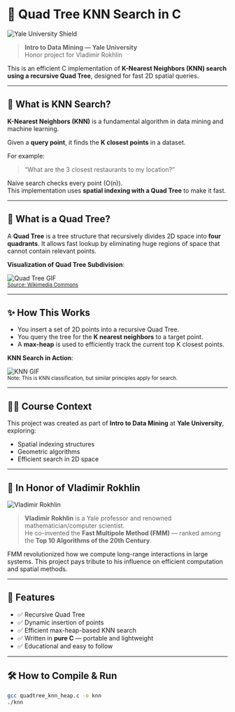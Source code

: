 # 📍 Quad Tree KNN Search in C

![Yale University Shield](https://en.wikipedia.org/wiki/Coat_of_arms_of_Yale_University#/media/File:Yale_University_Shield_1.svg)




> **Intro to Data Mining — Yale University**  
> Honor project for Vladimir Rokhlin

This is an efficient C implementation of **K-Nearest Neighbors (KNN) search using a recursive Quad Tree**, designed for fast 2D spatial queries.

---

## 🧠 What is KNN Search?

**K-Nearest Neighbors (KNN)** is a fundamental algorithm in data mining and machine learning.

Given a **query point**, it finds the **K closest points** in a dataset.

For example:
> “What are the 3 closest restaurants to my location?”

Naive search checks every point (O(n)).  
This implementation uses **spatial indexing with a Quad Tree** to make it fast.

---

## 🌲 What is a Quad Tree?

A **Quad Tree** is a tree structure that recursively divides 2D space into **four quadrants**. It allows fast lookup by eliminating huge regions of space that cannot contain relevant points.

**Visualization of Quad Tree Subdivision**:

![Quad Tree GIF](https://upload.wikimedia.org/wikipedia/commons/8/8c/Quad_tree_animation.gif)  
<sub>[Source: Wikimedia Commons](https://commons.wikimedia.org/wiki/File:Quad_tree_animation.gif)</sub>

---

## ✨ How This Works

- You insert a set of 2D points into a recursive Quad Tree.
- You query the tree for the **K nearest neighbors** to a target point.
- A **max-heap** is used to efficiently track the current top K closest points.

**KNN Search in Action**:

![KNN GIF](https://upload.wikimedia.org/wikipedia/commons/e/e7/KnnClassification.gif)  
<sub>Note: This is KNN classification, but similar principles apply for search.</sub>

---

## 🧑‍🏫 Course Context

This project was created as part of **Intro to Data Mining** at **Yale University**, exploring:

- Spatial indexing structures
- Geometric algorithms
- Efficient search in 2D space

---

## 🙏 In Honor of Vladimir Rokhlin

![Vladimir Rokhlin](https://cs.yale.edu/sites/default/files/styles/person_thumbnail/public/pictures/picture-100-1437507436.jpg)

> **Vladimir Rokhlin** is a Yale professor and renowned mathematician/computer scientist.  
> He co-invented the **Fast Multipole Method (FMM)** — ranked among the **Top 10 Algorithms of the 20th Century**.

FMM revolutionized how we compute long-range interactions in large systems. This project pays tribute to his influence on efficient computation and spatial methods.

---

## 🚀 Features

- ✅ Recursive Quad Tree
- ✅ Dynamic insertion of points
- ✅ Efficient max-heap-based KNN search
- ✅ Written in **pure C** — portable and lightweight
- ✅ Educational and easy to follow

---

## 🛠️ How to Compile & Run

```bash
gcc quadtree_knn_heap.c -o knn
./knn
